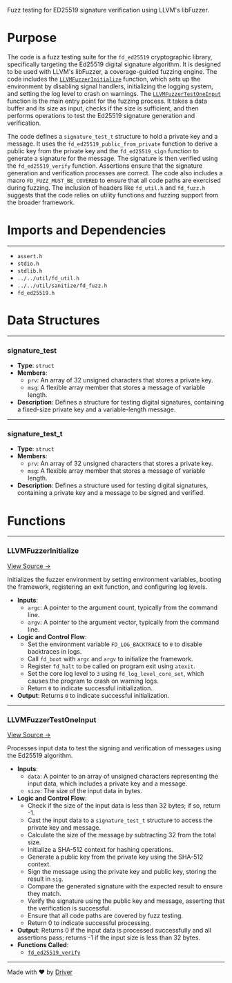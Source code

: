 <!--------------------------------------------------------------------------------->
<!-- IMPORTANT: This file is auto-generated by Driver (https://driver.ai). -------->
<!-- Manual edits may be overwritten on future commits. --------------------------->
<!--------------------------------------------------------------------------------->

Fuzz testing for ED25519 signature verification using LLVM's libFuzzer.

# Purpose
The code is a fuzz testing suite for the `fd_ed25519` cryptographic library, specifically targeting the Ed25519 digital signature algorithm. It is designed to be used with LLVM's libFuzzer, a coverage-guided fuzzing engine. The code includes the [`LLVMFuzzerInitialize`](<#llvmfuzzerinitialize>) function, which sets up the environment by disabling signal handlers, initializing the logging system, and setting the log level to crash on warnings. The [`LLVMFuzzerTestOneInput`](<#llvmfuzzertestoneinput>) function is the main entry point for the fuzzing process. It takes a data buffer and its size as input, checks if the size is sufficient, and then performs operations to test the Ed25519 signature generation and verification.

The code defines a `signature_test_t` structure to hold a private key and a message. It uses the `fd_ed25519_public_from_private` function to derive a public key from the private key and the `fd_ed25519_sign` function to generate a signature for the message. The signature is then verified using the `fd_ed25519_verify` function. Assertions ensure that the signature generation and verification processes are correct. The code also includes a macro `FD_FUZZ_MUST_BE_COVERED` to ensure that all code paths are exercised during fuzzing. The inclusion of headers like `fd_util.h` and `fd_fuzz.h` suggests that the code relies on utility functions and fuzzing support from the broader framework.
# Imports and Dependencies

---
- `assert.h`
- `stdio.h`
- `stdlib.h`
- `../../util/fd_util.h`
- `../../util/sanitize/fd_fuzz.h`
- `fd_ed25519.h`


# Data Structures

---
### signature\_test
- **Type**: ``struct``
- **Members**:
    - ``prv``: An array of 32 unsigned characters that stores a private key.
    - ``msg``: A flexible array member that stores a message of variable length.
- **Description**: Defines a structure for testing digital signatures, containing a fixed-size private key and a variable-length message.


---
### signature\_test\_t
- **Type**: ``struct``
- **Members**:
    - ``prv``: An array of 32 unsigned characters that stores a private key.
    - ``msg``: A flexible array member that stores a message of variable length.
- **Description**: Defines a structure used for testing digital signatures, containing a private key and a message to be signed and verified.


# Functions

---
### LLVMFuzzerInitialize<!-- {{#callable:LLVMFuzzerInitialize}} -->
[View Source →](<../../../../../src/ballet/ed25519/fuzz_ed25519_sigverify.c#L13>)

Initializes the fuzzer environment by setting environment variables, booting the framework, registering an exit function, and configuring log levels.
- **Inputs**:
    - `argc`: A pointer to the argument count, typically from the command line.
    - `argv`: A pointer to the argument vector, typically from the command line.
- **Logic and Control Flow**:
    - Set the environment variable `FD_LOG_BACKTRACE` to `0` to disable backtraces in logs.
    - Call `fd_boot` with `argc` and `argv` to initialize the framework.
    - Register `fd_halt` to be called on program exit using `atexit`.
    - Set the core log level to `3` using `fd_log_level_core_set`, which causes the program to crash on warning logs.
    - Return `0` to indicate successful initialization.
- **Output**: Returns `0` to indicate successful initialization.


---
### LLVMFuzzerTestOneInput<!-- {{#callable:LLVMFuzzerTestOneInput}} -->
[View Source →](<../../../../../src/ballet/ed25519/fuzz_ed25519_sigverify.c#L30>)

Processes input data to test the signing and verification of messages using the Ed25519 algorithm.
- **Inputs**:
    - `data`: A pointer to an array of unsigned characters representing the input data, which includes a private key and a message.
    - `size`: The size of the input data in bytes.
- **Logic and Control Flow**:
    - Check if the size of the input data is less than 32 bytes; if so, return -1.
    - Cast the input data to a `signature_test_t` structure to access the private key and message.
    - Calculate the size of the message by subtracting 32 from the total size.
    - Initialize a SHA-512 context for hashing operations.
    - Generate a public key from the private key using the SHA-512 context.
    - Sign the message using the private key and public key, storing the result in `sig`.
    - Compare the generated signature with the expected result to ensure they match.
    - Verify the signature using the public key and message, asserting that the verification is successful.
    - Ensure that all code paths are covered by fuzz testing.
    - Return 0 to indicate successful processing.
- **Output**: Returns 0 if the input data is processed successfully and all assertions pass; returns -1 if the input size is less than 32 bytes.
- **Functions Called**:
    - [`fd_ed25519_verify`](<fd_ed25519_user.c.md#fd_ed25519_verify>)



---
Made with ❤️ by [Driver](https://www.driver.ai/)